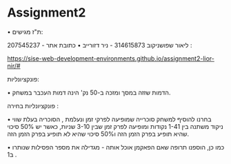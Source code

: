 # Assignment2
 
•	ת"ז מגישים:

 207545237 - ליאור שפושניקוב
 314615873 - ניר דזורייב
•	כתובת אתר :

https://sise-web-development-environments.github.io/assignment2-lior-nir/#

פונקציונליות:

•	הדמות שזזה במסך ומזכה ב-50 נק' הינה דמות העכבר במשחק.

פונקציונליות בחירה :

•	בחרנו להוסיף למשחק סוכרייה שמופיעה לפרקי זמן ונעלמת , הסוכריה בעלת שווי ניקוד משתנה בין         1-41 נקודות ומופיעה לפרק זמן שבין 3-10 שניות, כאשר יש 50% סיכוי שהיא תופיע בפרק הזמן הזה ו50% סיכוי שהיא לא תופיע בפרק הזמן הזה.

•	כמו כן, הוספנו תרופה שאם הפאקמן אוכל אותה - מגדילה את מספר הפסילות שנותרו ב1 . 
